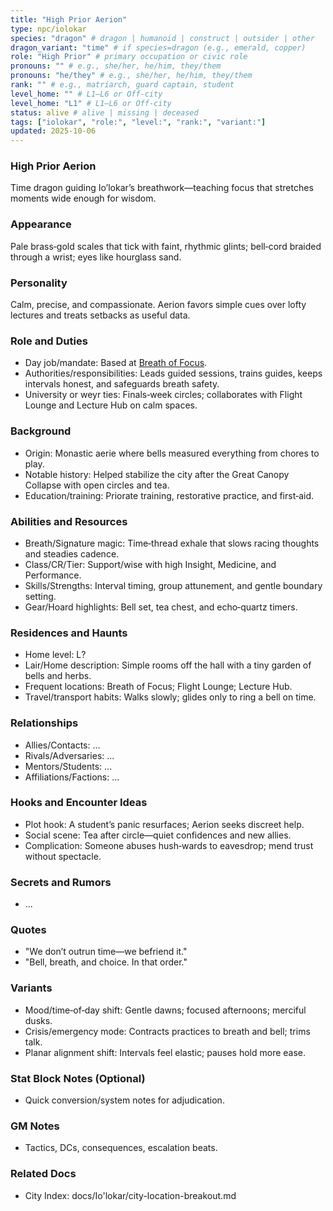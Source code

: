 ```yaml
---
title: "High Prior Aerion"
type: npc/iolokar
species: "dragon" # dragon | humanoid | construct | outsider | other
dragon_variant: "time" # if species=dragon (e.g., emerald, copper)
role: "High Prior" # primary occupation or civic role
pronouns: "" # e.g., she/her, he/him, they/them
pronouns: "he/they" # e.g., she/her, he/him, they/them
rank: "" # e.g., matriarch, guard captain, student
level_home: "" # L1–L6 or Off‑city
level_home: "L1" # L1–L6 or Off‑city
status: alive # alive | missing | deceased
tags: ["iolokar", "role:", "level:", "rank:", "variant:"]
updated: 2025-10-06
---
```

### High Prior Aerion

Time dragon guiding Io’lokar’s breathwork—teaching focus that stretches moments wide enough for wisdom.

### Appearance

Pale brass‑gold scales that tick with faint, rhythmic glints; bell‑cord braided through a wrist; eyes like hourglass sand.

### Personality

Calm, precise, and compassionate. Aerion favors simple cues over lofty lectures and treats setbacks as useful data.

### Role and Duties

- Day job/mandate: Based at [Breath of Focus](docs/Io'lokar/Locations/breath-of-focus.md).
- Authorities/responsibilities: Leads guided sessions, trains guides, keeps intervals honest, and safeguards breath safety.
- University or weyr ties: Finals‑week circles; collaborates with Flight Lounge and Lecture Hub on calm spaces.

### Background

- Origin: Monastic aerie where bells measured everything from chores to play.
- Notable history: Helped stabilize the city after the Great Canopy Collapse with open circles and tea.
- Education/training: Priorate training, restorative practice, and first‑aid.

### Abilities and Resources

- Breath/Signature magic: Time‑thread exhale that slows racing thoughts and steadies cadence.
- Class/CR/Tier: Support/wise with high Insight, Medicine, and Performance.
- Skills/Strengths: Interval timing, group attunement, and gentle boundary setting.
- Gear/Hoard highlights: Bell set, tea chest, and echo‑quartz timers.

### Residences and Haunts

- Home level: L?
- Lair/Home description: Simple rooms off the hall with a tiny garden of bells and herbs.
- Frequent locations: Breath of Focus; Flight Lounge; Lecture Hub.
- Travel/transport habits: Walks slowly; glides only to ring a bell on time.

### Relationships

- Allies/Contacts: ...
- Rivals/Adversaries: ...
- Mentors/Students: ...
- Affiliations/Factions: ...

### Hooks and Encounter Ideas

- Plot hook: A student’s panic resurfaces; Aerion seeks discreet help.
- Social scene: Tea after circle—quiet confidences and new allies.
- Complication: Someone abuses hush‑wards to eavesdrop; mend trust without spectacle.

### Secrets and Rumors

- ...

### Quotes

- "We don’t outrun time—we befriend it."
- "Bell, breath, and choice. In that order."

### Variants

- Mood/time‑of‑day shift: Gentle dawns; focused afternoons; merciful dusks.
- Crisis/emergency mode: Contracts practices to breath and bell; trims talk.
- Planar alignment shift: Intervals feel elastic; pauses hold more ease.

### Stat Block Notes (Optional)

- Quick conversion/system notes for adjudication.

### GM Notes

- Tactics, DCs, consequences, escalation beats.

### Related Docs

- City Index: docs/Io'lokar/city-location-breakout.md
